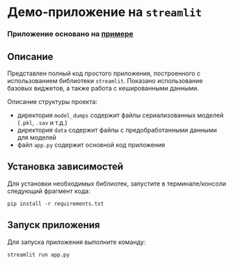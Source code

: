 # Демо-приложение на `streamlit`
### Приложение основано на [примере](https://github.com/otverskoj/streamlit-demo)

## Описание

Представлен полный код простого приложения, построенного с использованием библиотеки `streamlit`. Показано использование базовых виджетов, а также работа с кешированными данными.

Описание структуры проекта:
- директория `model_dumps` содержит файлы сериализованных моделей (`.pkl`, `.sav` и т.д.)
- директория `data` содержит файлы с предобработанными данными для моделей
- файл `app.py` содержит основной код приложения

## Установка зависимостей

Для установки необходимых библиотек, запустите в терминале/консоли следующий фрагмент кода:

```shell
pip install -r requirements.txt
```

## Запуск приложения

Для запуска приложения выполните команду:

```shell
streamlit run app.py
```
